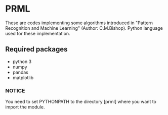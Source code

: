 # PRML
These are codes implementing some algorithms introduced in  "Pattern Recognition and Machine Learning" (Author: C.M.Bishop). Python language used for these implementation.
## Required packages
- python 3
- numpy
- pandas
- matplotlib
### NOTICE
You need to set PYTHONPATH to the directory [prml] where you want to import the module.

